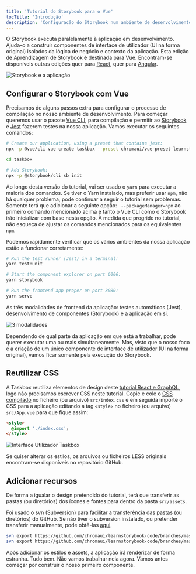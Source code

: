 ```yaml
---
title: 'Tutorial do Storybook para o Vue'
tocTitle: 'Introdução'
description: 'Configuração do Storybook num ambiente de desenvolvimento Vue'
---
```


O Storybook executa paralelamente à aplicação em desenvolvimento.
Ajuda-o a construir componentes de interface de utilizador (UI na forma original) isolados da lógica de negócio e contexto da aplicação.
Esta edição de Aprendizagem de Storybook é destinada para Vue.
Encontram-se disponíveis outras edições quer para [React](/react/pt/get-started), quer para [Angular](/angular/pt/get-started).

![Storybook e a aplicação](/intro-to-storybook/storybook-relationship.jpg)

## Configurar o Storybook com Vue

Precisamos de alguns passos extra para configurar o processo de compilação no nosso ambiente de desenvolvimento. Para começar queremos usar o pacote [Vue CLI](https://cli.vuejs.org), para compilação e permitir ao [Storybook](https://storybook.js.org/) e
[Jest](https://facebook.github.io/jest/) fazerem testes na nossa aplicação. Vamos executar os seguintes comandos:

```bash
# Create our application, using a preset that contains jest:
npx -p @vue/cli vue create taskbox --preset chromaui/vue-preset-learnstorybook

cd taskbox

# Add Storybook:
npx -p @storybook/cli sb init
```

<div class="aside">
Ao longo desta versão do tutorial, vai ser usado o <code>yarn</code> para executar a maioria dos comandos.
Se tiver o Yarn instalado, mas preferir usar <code>npm</code>, não há qualquer problema, pode continuar a seguir o tutorial sem problemas. Somente terá que adicionar a seguinte opção: <code> --packageManager=npm</code> ao primeiro comando mencionado acima e tanto o Vue CLI como o Storybook irão inicializar com base nesta opção. À medida que progride no tutorial, não esqueça de ajustar os comandos mencionados para os equivalentes <code>npm</code>.
</div>

Podemos rapidamente verificar que os vários ambientes da nossa aplicação estão a funcionar corretamente:

```bash
# Run the test runner (Jest) in a terminal:
yarn test:unit

# Start the component explorer on port 6006:
yarn storybook

# Run the frontend app proper on port 8080:
yarn serve
```

As três modalidades de frontend da aplicação: testes automáticos (Jest), desenvolvimento de componentes (Storybook) e a aplicação em si.

![3 modalidades](/intro-to-storybook/app-three-modalities-vue.png)

Dependendo de qual parte da aplicação em que está a trabalhar, pode querer executar uma ou mais simultaneamente.
Mas, visto que o nosso foco é a criação de um único componente de interface de utilizador (UI na forma original), vamos ficar somente pela execução do Storybook.

## Reutilizar CSS

A Taskbox reutiliza elementos de design deste [tutorial React e GraphQL](https://www.chromatic.com/blog/graphql-react-tutorial-part-1-6), logo não precisamos escrever CSS neste tutorial. Copie e cole o [CSS compilado](https://github.com/chromaui/learnstorybook-code/blob/master/src/index.css) no ficheiro (ou arquivo) `src/index.css` e em seguida importe o CSS para a aplicação editando a tag `<style>` no ficheiro (ou arquivo) `src/App.vue` para que fique assim:

```html
<style>
  @import './index.css';
</style>
```

![Interface Utilizador Taskbox](/intro-to-storybook/ss-browserchrome-taskbox-learnstorybook.png)

<div class="aside">
  Se quiser alterar os estilos, os arquivos ou ficheiros LESS originais encontram-se disponíveis no repositório GitHub.
</div>

## Adicionar recursos

De forma a igualar o design pretendido do tutorial, terá que transferir as pastas (ou diretórios) dos ícones e fontes para dentro da pasta `src/assets`.

<div class="aside"> Foi usado o svn (Subversion) para facilitar a transferência das pastas (ou diretórios) do GitHub. Se não tiver o subversion instalado, ou pretender transferir manualmente, pode obtê-las <a href="https://github.com/chromaui/learnstorybook-code/tree/master/src/assets">aqui</a>.</p></div>

```bash
svn export https://github.com/chromaui/learnstorybook-code/branches/master/src/assets/icon src/assets/icon
svn export https://github.com/chromaui/learnstorybook-code/branches/master/src/assets/font src/assets/font
```

Após adicionar os estilos e assets, a aplicação irá renderizar de forma estranha. Tudo bem. Não vamos trabalhar nela agora. Vamos antes começar por construir o nosso primeiro componente.
